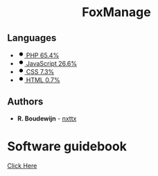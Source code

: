 <h1 align="center">
  <br>
  FoxManage
  <br>
</h1>
<div class="BorderGrid-cell">
              <h2 class="h4 mb-3">Languages</h2>
<div class="mb-2">
  <span class="Progress ">
    <span itemprop="keywords" aria-label="PHP 65.4" style="background-color: #4F5D95;width: 65.4%;" class="Progress-item "></span>
    <span itemprop="keywords" aria-label="JavaScript 26.6" style="background-color: #f1e05a;width: 26.6%;" class="Progress-item "></span>
    <span itemprop="keywords" aria-label="CSS 7.3" style="background-color: #563d7c;width: 7.3%;" class="Progress-item "></span>
    <span itemprop="keywords" aria-label="HTML 0.7" style="background-color: #e34c26;width: 0.7%;" class="Progress-item "></span>
</span></div>
<ul class="list-style-none">
    <li class="d-inline">
      <a class="d-inline-flex flex-items-center flex-nowrap link-gray no-underline text-small mr-3" href="/nxttx/web---reseller/search?l=php" data-ga-click="Repository, language stats search click, location:repo overview">
        <svg class="octicon octicon-dot-fill mr-2" style="color:#4F5D95;" viewBox="0 0 16 16" version="1.1" width="16" height="16" aria-hidden="true"><path fill-rule="evenodd" d="M8 4a4 4 0 100 8 4 4 0 000-8z"></path></svg>
        <span class="text-gray-dark text-bold mr-1">PHP</span>
        <span>65.4%</span>
      </a>
    </li>
    <li class="d-inline">
      <a class="d-inline-flex flex-items-center flex-nowrap link-gray no-underline text-small mr-3" href="/nxttx/web---reseller/search?l=javascript" data-ga-click="Repository, language stats search click, location:repo overview">
        <svg class="octicon octicon-dot-fill mr-2" style="color:#f1e05a;" viewBox="0 0 16 16" version="1.1" width="16" height="16" aria-hidden="true"><path fill-rule="evenodd" d="M8 4a4 4 0 100 8 4 4 0 000-8z"></path></svg>
        <span class="text-gray-dark text-bold mr-1">JavaScript</span>
        <span>26.6%</span>
      </a>
    </li>
    <li class="d-inline">
      <a class="d-inline-flex flex-items-center flex-nowrap link-gray no-underline text-small mr-3" href="/nxttx/web---reseller/search?l=css" data-ga-click="Repository, language stats search click, location:repo overview">
        <svg class="octicon octicon-dot-fill mr-2" style="color:#563d7c;" viewBox="0 0 16 16" version="1.1" width="16" height="16" aria-hidden="true"><path fill-rule="evenodd" d="M8 4a4 4 0 100 8 4 4 0 000-8z"></path></svg>
        <span class="text-gray-dark text-bold mr-1">CSS</span>
        <span>7.3%</span>
      </a>
    </li>
    <li class="d-inline">
      <a class="d-inline-flex flex-items-center flex-nowrap link-gray no-underline text-small mr-3" href="/nxttx/web---reseller/search?l=html" data-ga-click="Repository, language stats search click, location:repo overview">
        <svg class="octicon octicon-dot-fill mr-2" style="color:#e34c26;" viewBox="0 0 16 16" version="1.1" width="16" height="16" aria-hidden="true"><path fill-rule="evenodd" d="M8 4a4 4 0 100 8 4 4 0 000-8z"></path></svg>
        <span class="text-gray-dark text-bold mr-1">HTML</span>
        <span>0.7%</span>
      </a>
    </li>
</ul>
</div>

## Authors
* **R. Boudewijn** - [nxttx](https://github.com/nxttx)

# Software guidebook
[Click Here](/documentation/readme.md)